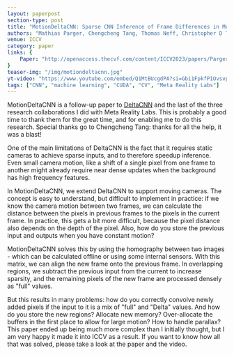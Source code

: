 ```yaml
---
layout: paperpost
section-type: post
title: "MotionDeltaCNN: Sparse CNN Inference of Frame Differences in Moving Camera Videos with Spherical Buffers and Padded Convolutions"
authors: "Mathias Parger, Chengcheng Tang, Thomas Neff, Christopher D Twigg, Cem Keskin, Robert Wang, Markus Steinberger"
venue: ICCV
category: paper
links: {
    Paper: "http://openaccess.thecvf.com/content/ICCV2023/papers/Parger_MotionDeltaCNN_Sparse_CNN_Inference_of_Frame_Differences_in_Moving_Camera_ICCV_2023_paper.pdf",
}
teaser-img: "/img/motiondeltacnn.jpg"
yt-video: "https://www.youtube.com/embed/Q1MtBUcgdPA?si=Gbi1FpkfP1Ovsvpl"
tags: ["CNN", "machine learning", "CUDA", "CV", "Meta Reality Labs"]
---
```


MotionDeltaCNN is a follow-up paper to <a href="/paper/2022/06/16/deltacnn.html">DeltaCNN</a> and the last of the three research collaborations I did with Meta Reality Labs. This is probably a good time to thank them for the great time, and for enabling me to do this research. Special thanks go to Chengcheng Tang: thanks for all the help, it was a blast!

One of the main limitations of DeltaCNN is the fact that it requires static cameras to achieve sparse inputs, and to therefore speedup inference.
Even small camera motion, like a shift of a single pixel from one frame to another might already require near dense updates when the background has high frequency features.

In MotionDeltaCNN, we extend DeltaCNN to support moving cameras.
The concept is easy to understand, but difficult to implement in practice: if we know the camera motion between two frames, we can calculate the distance between the pixels in previous frames to the pixels in the current frame.
In practice, this gets a bit more difficult, because the pixel distance also depends on the depth of the pixel.
Also, how do you store the previous input and outputs when you have constant motion?

MotionDeltaCNN solves this by using the homography between two images - which can be calculated offline or using some internal sensors.
With this matrix, we can align the new frame onto the previous frame.
In overlapping regions, we subtract the previous input from the current to increase sparsity, and the remaining pixels of the new frame are processed densely as "full" values.

But this results in many problems: how do you correctly convolve newly added pixels if the input to it is a mix of "full" and "Delta" values. And how do you store the new regions? Allocate new memory? Over-allocate the buffers in the first place to allow for large motion?
How to handle parallax?
This paper ended up being much more complex than I initially thought, but I am very happy it made it into ICCV as a result.
If you want to know how all that was solved, please take a look at the paper and the video.